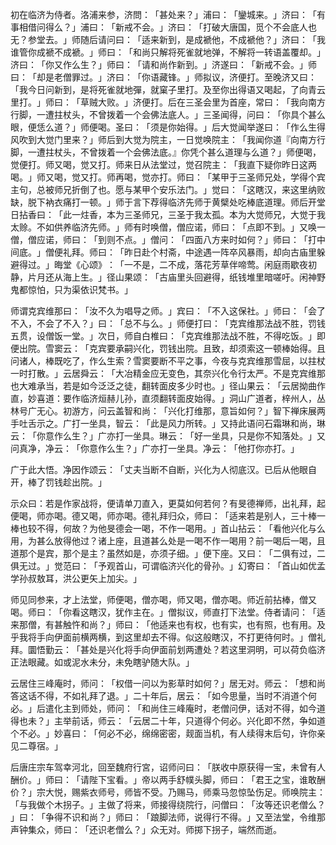 初在临济为侍者。洛浦来参，济問：​「甚处来？​」浦曰：​「鑾城来。​」济曰：​「有事相借问得么？​」浦曰：​「新戒不会。​」济曰：​「打破大唐国，觅个不会底人也无？参堂去。​」师随后请问曰：​「适来新到，是成褫他，不成褫他？​」济曰：​「我谁管你成褫不成褫。​」师曰：​「和尚只解将死雀就地弹，不解将一转语盖覆却。​」济曰：​「你又作么生？​」师曰：​「请和尚作新到。​」济遂曰：​「新戒不会。​」师曰：​「却是老僧罪过。​」济曰：​「你语藏锋。​」师拟议，济便打。至晚济又曰：​「我今日问新到，是将死雀就地彈，就窠子里打。及至你出得语又喝起，了向青云里打。​」师曰：​「草贼大败。​」济便打。后在三圣会里为首座，常曰：​「我向南方行脚，一遭拄杖头，不曾拨着一个会佛法底人。​」三圣闻得，问曰：​「你具个甚么眼，便恁么道？​」师便喝。圣曰：​「须是你始得。​」后大觉闻举遂曰：​「作么生得风吹到大觉门里来？​」师后到大觉为院主，一日觉唤院主：​「我闻你道『向南方行脚，一遭拄杖头，不曾拨着一个会佛法底。』你凭个甚么道理与么道？​」师便喝，觉便打。师又喝，觉又打。师来日从法堂过，觉召院主：​「我直下疑你昨日这两喝。​」师又喝，觉又打。师再喝，觉亦打。师曰：​「某甲于三圣师兄处，学得个宾主句，总被师兄折倒了也。愿与某甲个安乐法门。​」觉曰：​「这瞎汉，来这里纳败缺，脱下衲衣痛打一顿。​」师于言下荐得临济先师于黄檗处吃棒底道理。师后开堂日拈香曰：​「此一炷香，本为三圣师兄，三圣于我太孤。本为大觉师兄，大觉于我太赊。不如供养临济先师。​」师有时唤僧，僧应诺，师曰：​「点即不到。​」又唤一僧，僧应诺，师曰：​「到则不点。​」僧问：​「四面八方来时如何？​」师曰：​「打中间底。​」僧便礼拜。师曰：​「昨日赴个村斋，中途遇一阵卒风暴雨，却向古庙里躲避得过。​」晦堂《心颂》​：​「一不是，二不成，落花芳草伴啼莺。闲庭雨歇夜初静，片月还从海上生。​」径山果颂：​「古庙里头回避得，纸钱堆里暗嗟吁。闲神野鬼都惊怕，只为渠依识梵书。​」

师谓克宾维那曰：​「汝不久为唱导之师。​」宾曰：​「不入这保社。​」师曰：​「会了不入，不会了不入？​」曰：​「总不与么。​」师便打曰：​「克宾维那法战不胜，罚钱五贯，设僧饭一堂。​」次日，师自白椎曰：​「克宾维那法战不胜，不得吃饭。​」即便出院。雪窦云：​「克宾要承嗣兴化，罚钱出院。且致，却须索这一顿棒始得。且问诸人，棒既吃了，作么生索？雪窦要断不平之事，今夜与克宾维那雪屈，以拄杖一时打散。​」云居舜云：​「大冶精金应无变色，其奈兴化令行太严。不是克宾维那也大难承当，若是如今泛泛之徒，翻转面皮多少时也。​」径山果云：​「云居拗曲作直，妙喜道：要作临济烜赫儿孙，直须翻转面皮始得。​」洞山广道者，梓州人，丛林号广无心。初游方，问云盖智和尚：​「兴化打维那，意旨如何？​」智下禅床展两手吐舌示之。广打一坐具，智云：​「此是风力所转。​」又持此语问石霜琳和尚，琳云：​「你意作么生？​」广亦打一坐具。琳云：​「好一坐具，只是你不知落处。​」又问真净，净云：​「你意作么生？​」广亦打一坐具。净云：​「他打你亦打。​」

广于此大悟。净因作颂云：​「丈夫当断不自断，兴化为人彻底汉。已后从他眼自开，棒了罚钱趁出院。​」

示众曰：若是作家战将，便请单刀直入，更莫如何若何？有旻德禅师，出礼拜，起便喝，师亦喝。德又喝，师亦喝。德礼拜归众，师曰：​「适来若是别人，三十棒一棒也较不得，何故？为他旻德会一喝，不作一喝用。​」首山拈云：​「看他兴化与么用，为甚么放得他过？诸上座，且道甚么处是一喝不作一喝用？前一喝后一喝，且道那个是宾，那个是主？虽然如是，亦须子细。​」便下座。又曰：​「二俱有过，二俱无过。​」觉范曰：​「予观首山，可谓临济兴化的骨孙。​」幻寄曰：​「首山如优孟学孙叔敖耳，洪公更矢上加尖。​」

师见同参来，才上法堂，师便喝，僧亦喝，师又喝，僧亦喝。师近前拈棒，僧又喝。师曰：​「你看这瞎汉，犹作主在。​」僧拟议，师直打下法堂。侍者请问：​「适来那僧，有甚触忤和尚？​」师曰：​「他适来也有权，也有实，也有照，也有用。及乎我将手向伊面前横两横，到这里却去不得。似这般瞎汉，不打更待何时。​」僧礼拜。圜悟勤云：​「甚处是兴化将手向伊面前划两遭处？若这里洞明，可以荷负临济正法眼藏。如或泥水未分，未免瞎驴随大队。​」

云居住三峰庵时，师问：​「权借一问以为影草时如何？​」居无对。师云：​「想和尚答这话不得，不如礼拜了退。​」二十年后，居云：​「如今思量，当时不消道个何必。​」后遣化主到师处，师问：​「和尚住三峰庵时，老僧问伊，话对不得，如今道得也未？​」主举前话，师云：​「云居二十年，只道得个何必。兴化即不然，争如道个不必。​」妙喜曰：​「何必不必，绵绵密密，觌面当机，有人续得末后句，许你亲见二尊宿。​」

后唐庄宗车驾幸河北，回至魏府行宮，诏师问曰：​「朕收中原获得一宝，未曾有人酬价。​」师曰：​「请陛下宝看。​」帝以两手舒幞头脚，师曰：​「君王之宝，谁敢酬价？​」宗大悦，赐紫衣师号，师皆不受。乃赐马，师乘马忽惊坠伤足。师唤院主：​「与我做个木拐子。​」主做了将来，师接得绕院行，问僧曰：​「汝等还识老僧么？​」曰：​「争得不识和尚？​」师曰：​「踉脚法师，说得行不得。​」又至法堂，令维那声钟集众，师曰：​「还识老僧么？​」众无对。师掷下拐子，端然而逝。